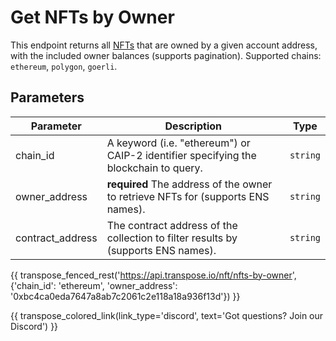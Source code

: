 # Get NFTs by Owner

This endpoint returns all [NFTs](../models/nft_model.md) that are owned by a given account address, with the included owner balances (supports pagination). Supported chains: `ethereum`, `polygon`, `goerli`.

## Parameters
| Parameter     | Description                                                                          | Type     | 
|---------------|--------------------------------------------------------------------------------------|----------|
| chain_id      | A keyword (i.e. "ethereum") or CAIP-2 identifier specifying the blockchain to query. | `string` | 
| owner_address | **required** The address of the owner to retrieve NFTs for (supports ENS names).    | `string` | 
| contract_address | The contract address of the collection to filter results by (supports ENS names).    | `string` | 

{{ transpose_fenced_rest('https://api.transpose.io/nft/nfts-by-owner', {'chain_id': 'ethereum', 'owner_address': '0xbc4ca0eda7647a8ab7c2061c2e118a18a936f13d'}) }}

{{ transpose_colored_link(link_type='discord', text='Got questions?  Join our Discord') }}
